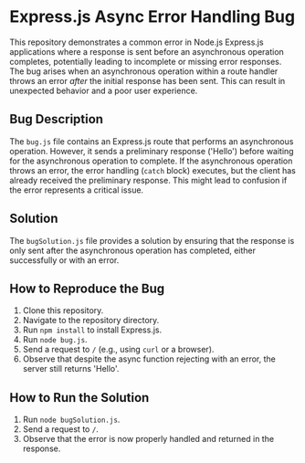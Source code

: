 # Express.js Async Error Handling Bug

This repository demonstrates a common error in Node.js Express.js applications where a response is sent before an asynchronous operation completes, potentially leading to incomplete or missing error responses.  The bug arises when an asynchronous operation within a route handler throws an error *after* the initial response has been sent. This can result in unexpected behavior and a poor user experience.

## Bug Description
The `bug.js` file contains an Express.js route that performs an asynchronous operation.  However, it sends a preliminary response ('Hello') before waiting for the asynchronous operation to complete. If the asynchronous operation throws an error, the error handling (`catch` block) executes, but the client has already received the preliminary response.  This might lead to confusion if the error represents a critical issue.

## Solution
The `bugSolution.js` file provides a solution by ensuring that the response is only sent after the asynchronous operation has completed, either successfully or with an error.

## How to Reproduce the Bug
1. Clone this repository.
2. Navigate to the repository directory.
3. Run `npm install` to install Express.js.
4. Run `node bug.js`.
5. Send a request to `/` (e.g., using `curl` or a browser).
6. Observe that despite the async function rejecting with an error, the server still returns 'Hello'.

## How to Run the Solution
1. Run `node bugSolution.js`.
2. Send a request to `/`.
3. Observe that the error is now properly handled and returned in the response.